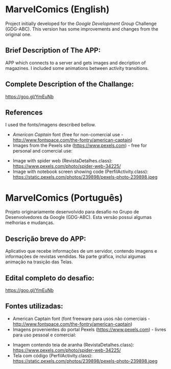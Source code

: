 # MarvelComics (English)

Project initially developed for the _Google Development Group_ Challenge (GDG-ABC). This version has some improvements and changes from the original one.

## Brief Description of The APP:
APP which connects to a server and gets images and decription of magazines. I included some animations between activity transitions. 

## Complete Description of the Challange:
https://goo.gl/YmEuNb

## References
I used the fonts/imagens described bellow.
- _American Captain_ font (free for non-comercial use - http://www.fontspace.com/the-fontry/american-captain)
- Images from the Pexels site (https://www.pexels.com) - free for personal and comercial use:
 * Image with spider web (RevistaDetalhes.class): https://www.pexels.com/photo/spider-web-34225/
 * Image with notebook screen showing code (PerfilActivity.class): https://static.pexels.com/photos/239898/pexels-photo-239898.jpeg


# MarvelComics (Português)
 
Projeto originariamente desenvolvido para desafio no Grupo de Desenvolvedores da Google (GDG-ABC). Esta versão possui algumas melhorias e mudanças.

## Descrição breve do APP:
Aplicativo que recebe informações de um servidor, contendo imagens e informações de revistas vendidas. Na parte gráfica, inclui algumas animação na trasição das Telas.

## Edital completo do desafio: 

https://goo.gl/YmEuNb
 
## Fontes utilizadas:

- American Captain font (font freeware para usos não comerciais - http://www.fontspace.com/the-fontry/american-captain)
- Imagens provenientes do portal Pexels (https://www.pexels.com) - livres para uso pessoal e comercial:
 * Imagem contendo teia de aranha (RevistaDetalhes.class): https://www.pexels.com/photo/spider-web-34225/
 * Tela com código (PerfilActivity.class): https://static.pexels.com/photos/239898/pexels-photo-239898.jpeg

